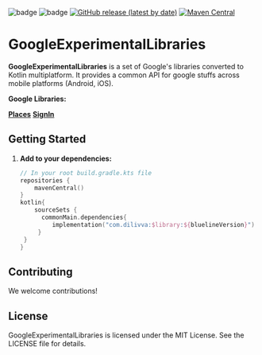 ![badge](https://camo.githubusercontent.com/8ce65a3be14c94be47bceb832f55e376253dde249232136976baacb38b85438c/687474703a2f2f696d672e736869656c64732e696f2f62616467652f706c6174666f726d2d616e64726f69642d3645444238442e7376673f7374796c653d666c6174)
![badge](https://camo.githubusercontent.com/549a60a8c72c6b9ad3229b3d45dbf8cbd0f2bc9493b95463b2004b3546a36923/687474703a2f2f696d672e736869656c64732e696f2f62616467652f706c6174666f726d2d696f732d4344434443442e7376673f7374796c653d666c6174)
[![GitHub release (latest by date)](https://img.shields.io/github/v/release/Dilivva/GoogleExperimentalLibraries)](https://github.com/Dilivva/GoogleExperimentalLibraries/releases)
[![Maven Central](https://maven-badges.herokuapp.com/maven-central/com.dilivva/google-places/badge.svg)](https://maven-badges.herokuapp.com/maven-central/com.dilivva/google-places)

# GoogleExperimentalLibraries

**GoogleExperimentalLibraries** is a set of Google's libraries converted to Kotlin multiplatform. It provides a common API for google stuffs across mobile platforms (Android, iOS).

**Google Libraries:**

[**Places**](https://github.com/Dilivva/GoogleExperimentalLibraries/tree/master/places)
[**SignIn**](https://github.com/Dilivva/GoogleExperimentalLibraries/tree/master/signin)


## Getting Started

1. **Add to your dependencies:**

   ```kotlin
   // In your root build.gradle.kts file
   repositories {
       mavenCentral()
   }
   kotlin{
       sourceSets {
         commonMain.dependencies{
            implementation("com.dilivva:$library:${bluelineVersion}")
        } 
    }
   }
   ```

## Contributing

We welcome contributions!

## License

GoogleExperimentalLibraries is licensed under the MIT License. See the LICENSE file for details.
